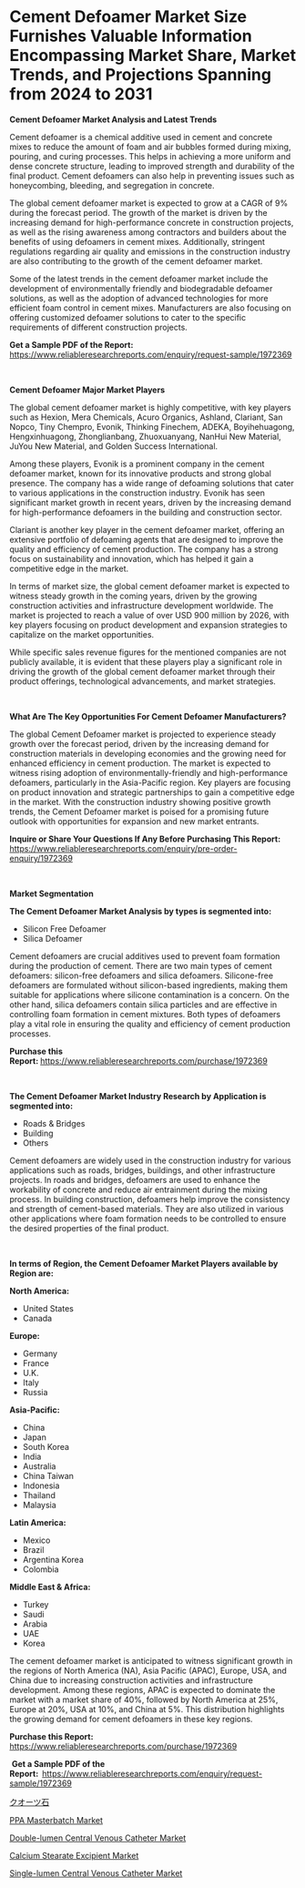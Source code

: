 <p><h1>Cement Defoamer Market Size Furnishes Valuable Information Encompassing Market Share, Market Trends, and Projections Spanning from 2024 to 2031</h1></p><p><strong>Cement Defoamer Market Analysis and Latest Trends</strong></p>
<p><p>Cement defoamer is a chemical additive used in cement and concrete mixes to reduce the amount of foam and air bubbles formed during mixing, pouring, and curing processes. This helps in achieving a more uniform and dense concrete structure, leading to improved strength and durability of the final product. Cement defoamers can also help in preventing issues such as honeycombing, bleeding, and segregation in concrete.</p><p>The global cement defoamer market is expected to grow at a CAGR of 9% during the forecast period. The growth of the market is driven by the increasing demand for high-performance concrete in construction projects, as well as the rising awareness among contractors and builders about the benefits of using defoamers in cement mixes. Additionally, stringent regulations regarding air quality and emissions in the construction industry are also contributing to the growth of the cement defoamer market.</p><p>Some of the latest trends in the cement defoamer market include the development of environmentally friendly and biodegradable defoamer solutions, as well as the adoption of advanced technologies for more efficient foam control in cement mixes. Manufacturers are also focusing on offering customized defoamer solutions to cater to the specific requirements of different construction projects.</p></p>
<p><strong>Get a Sample PDF of the Report:&nbsp;</strong> <a href="https://www.reliableresearchreports.com/enquiry/request-sample/1972369">https://www.reliableresearchreports.com/enquiry/request-sample/1972369</a></p>
<p>&nbsp;</p>
<p><strong>Cement Defoamer Major Market Players</strong></p>
<p><p>The global cement defoamer market is highly competitive, with key players such as Hexion, Mera Chemicals, Acuro Organics, Ashland, Clariant, San Nopco, Tiny Chempro, Evonik, Thinking Finechem, ADEKA, Boyihehuagong, Hengxinhuagong, Zhonglianbang, Zhuoxuanyang, NanHui New Material, JuYou New Material, and Golden Success International. </p><p>Among these players, Evonik is a prominent company in the cement defoamer market, known for its innovative products and strong global presence. The company has a wide range of defoaming solutions that cater to various applications in the construction industry. Evonik has seen significant market growth in recent years, driven by the increasing demand for high-performance defoamers in the building and construction sector.</p><p>Clariant is another key player in the cement defoamer market, offering an extensive portfolio of defoaming agents that are designed to improve the quality and efficiency of cement production. The company has a strong focus on sustainability and innovation, which has helped it gain a competitive edge in the market.</p><p>In terms of market size, the global cement defoamer market is expected to witness steady growth in the coming years, driven by the growing construction activities and infrastructure development worldwide. The market is projected to reach a value of over USD 900 million by 2026, with key players focusing on product development and expansion strategies to capitalize on the market opportunities.</p><p>While specific sales revenue figures for the mentioned companies are not publicly available, it is evident that these players play a significant role in driving the growth of the global cement defoamer market through their product offerings, technological advancements, and market strategies.</p></p>
<p>&nbsp;</p>
<p><strong>What Are The Key Opportunities For Cement Defoamer Manufacturers?</strong></p>
<p><p>The global Cement Defoamer market is projected to experience steady growth over the forecast period, driven by the increasing demand for construction materials in developing economies and the growing need for enhanced efficiency in cement production. The market is expected to witness rising adoption of environmentally-friendly and high-performance defoamers, particularly in the Asia-Pacific region. Key players are focusing on product innovation and strategic partnerships to gain a competitive edge in the market. With the construction industry showing positive growth trends, the Cement Defoamer market is poised for a promising future outlook with opportunities for expansion and new market entrants.</p></p>
<p><strong>Inquire or Share Your Questions If Any Before Purchasing This Report:</strong> <a href="https://www.reliableresearchreports.com/enquiry/pre-order-enquiry/1972369">https://www.reliableresearchreports.com/enquiry/pre-order-enquiry/1972369</a></p>
<p>&nbsp;</p>
<p><strong>Market Segmentation</strong></p>
<p><strong>The Cement Defoamer Market Analysis by types is segmented into:</strong></p>
<p><ul><li>Silicon Free Defoamer</li><li>Silica Defoamer</li></ul></p>
<p><p>Cement defoamers are crucial additives used to prevent foam formation during the production of cement. There are two main types of cement defoamers: silicon-free defoamers and silica defoamers. Silicone-free defoamers are formulated without silicon-based ingredients, making them suitable for applications where silicone contamination is a concern. On the other hand, silica defoamers contain silica particles and are effective in controlling foam formation in cement mixtures. Both types of defoamers play a vital role in ensuring the quality and efficiency of cement production processes.</p></p>
<p><strong>Purchase this Report:&nbsp;</strong><a href="https://www.reliableresearchreports.com/purchase/1972369">https://www.reliableresearchreports.com/purchase/1972369</a></p>
<p>&nbsp;</p>
<p><strong>The Cement Defoamer Market Industry Research by Application is segmented into:</strong></p>
<p><ul><li>Roads & Bridges</li><li>Building</li><li>Others</li></ul></p>
<p><p>Cement defoamers are widely used in the construction industry for various applications such as roads, bridges, buildings, and other infrastructure projects. In roads and bridges, defoamers are used to enhance the workability of concrete and reduce air entrainment during the mixing process. In building construction, defoamers help improve the consistency and strength of cement-based materials. They are also utilized in various other applications where foam formation needs to be controlled to ensure the desired properties of the final product.</p></p>
<p>&nbsp;</p>
<p><strong>In terms of Region, the Cement Defoamer Market Players available by Region are:</strong></p>
<p>
    <p> <strong> North America: </strong>
        <ul>
            <li>United States</li>
            <li>Canada</li>
        </ul>
        </p> 
    <p> <strong> Europe: </strong>
        <ul>
            <li>Germany</li>
            <li>France</li>
            <li>U.K.</li>
            <li>Italy</li>
            <li>Russia</li>
        </ul>
        </p> 
    <p> <strong> Asia-Pacific: </strong>
        <ul>
            <li>China</li>
            <li>Japan</li>
            <li>South Korea</li>
            <li>India</li>
            <li>Australia</li>
            <li>China Taiwan</li>
            <li>Indonesia</li>
            <li>Thailand</li>
            <li>Malaysia</li>
        </ul>
        </p> 
    <p> <strong> Latin America: </strong>
        <ul>
            <li>Mexico</li>
            <li>Brazil</li>
            <li>Argentina Korea</li>
            <li>Colombia</li>
        </ul>
        </p> 
    <p> <strong> Middle East & Africa: </strong>
        <ul>
            <li>Turkey</li>
            <li>Saudi</li>
            <li>Arabia</li>
            <li>UAE</li>
            <li>Korea</li>
        </ul>
    </p>
    </p>
<p><p>The cement defoamer market is anticipated to witness significant growth in the regions of North America (NA), Asia Pacific (APAC), Europe, USA, and China due to increasing construction activities and infrastructure development. Among these regions, APAC is expected to dominate the market with a market share of 40%, followed by North America at 25%, Europe at 20%, USA at 10%, and China at 5%. This distribution highlights the growing demand for cement defoamers in these key regions.</p></p>
<p><strong>Purchase this Report: </strong><a href="https://www.reliableresearchreports.com/purchase/1972369">https://www.reliableresearchreports.com/purchase/1972369</a></p>
<p>&nbsp;<strong>Get a Sample PDF of the Report:&nbsp;&nbsp;</strong><a href="https://www.reliableresearchreports.com/enquiry/request-sample/1972369">https://www.reliableresearchreports.com/enquiry/request-sample/1972369</a></p>
<p><strong></strong></p>
<p><p><a href="https://medium.com/@fatimaklein1922/%E7%9F%B3%E8%8B%B1%E5%B2%A9%E5%B8%82%E5%A0%B4%E3%82%B7%E3%82%A7%E3%82%A2%E3%81%AE%E9%80%B2%E5%8C%96%E3%81%A8%E5%B8%82%E5%A0%B4%E6%88%90%E9%95%B7%E3%83%88%E3%83%AC%E3%83%B3%E3%83%892024%E5%B9%B4-2031%E5%B9%B4-413de1f7062a">クオーツ石</a></p><p><a href="https://view.publitas.com/reportprime-1/ppa-masterbatch-market-size-global-industry-overview-market-segmentation-and-forecast-2024-to-2031/">PPA Masterbatch Market</a></p><p><a href="https://butternut-bug-553.notion.site/Double-lumen-Central-Venous-Catheter-Market-Analysis-and-Market-Size-Global-Industry-Overview-Mark-2187f61ff56548b8bda2ac125aafc1ae">Double-lumen Central Venous Catheter Market</a></p><p><a href="https://view.publitas.com/reportprime-1/calcium-stearate-excipient-market-provides-detailed-segmentation-of-this-market-based-on-type-application-and-region-and-forecast-for-the-period-from-2024-2031/">Calcium Stearate Excipient Market</a></p><p><a href="https://mire-aunt-385.notion.site/Global-Single-lumen-Central-Venous-Catheter-Market-Size-and-Market-Trends-Insights-and-Projections--1054a5be3e554ebdb45a58ee249df327">Single-lumen Central Venous Catheter Market</a></p></p>